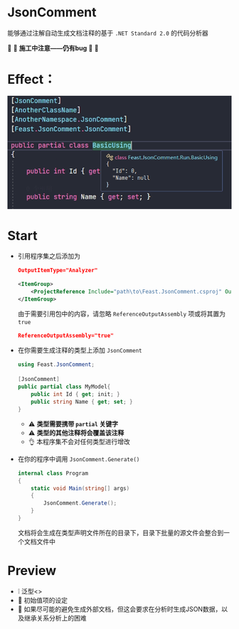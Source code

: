 # JsonComment
能够通过注解自动生成文档注释的基于 `.NET Standard 2.0` 的代码分析器

:construction: :construction: **施工中注意——仍有bug** :construction: :construction:

# Effect：
![](/doc/Example.png)

# Start
+ 引用程序集之后添加为 
    ```json
    OutputItemType="Analyzer"
    ```
    ``` xml
    <ItemGroup>
        <ProjectReference Include="path\to\Feast.JsonComment.csproj" OutputItemType="Analyzer" />
    </ItemGroup>
    ```
    由于需要引用包中的内容，请忽略 `ReferenceOutputAssembly` 项或将其置为 `true` 
    ``` json
    ReferenceOutputAssembly="true"
    ```
+ 在你需要生成注释的类型上添加 `JsonComment`
    ``` c#
    using Feast.JsonComment;

    [JsonComment]
    public partial class MyModel{
        public int Id { get; init; } 
        public string Name { get; set; } 
    } 
    ```
    + :warning: **类型需要携带 `partial` 关键字**
    + :warning: **类型的其他注释将会覆盖该注释**
    + :ok_hand: 本程序集不会对任何类型进行增改


+ 在你的程序中调用 `JsonComment.Generate()`
    ``` c#
    internal class Program
    {
        static void Main(string[] args)
        {
            JsonComment.Generate();
        }
    }
    ```
    文档将会生成在类型声明文件所在的目录下，目录下批量的源文件会整合到一个文档文件中


# Preview
+ :grey_exclamation: 泛型<>
+ :construction: 初始值项的设定
+ :construction: 如果尽可能的避免生成外部文档，但这会要求在分析时生成JSON数据，以及继承关系分析上的困难